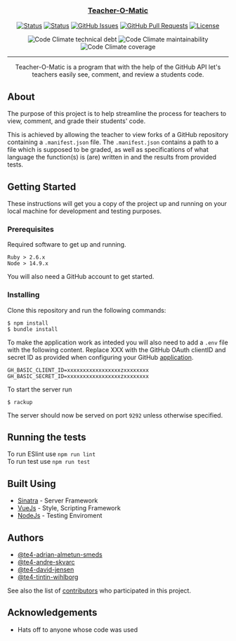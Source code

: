 <p align="center">
  <a href="" rel="noopener">
 <!-- <img width=200px height=200px src="https://i.imgur.com/6wj0hh6.jpg" alt="Project logo"></a> -->
</p>

<h3 align="center">Teacher-O-Matic</h3>

<div align="center">

[![Status](https://img.shields.io/github/workflow/status/itggot-TE4/Fire-experts/tests/master?label=Tests%20Master&style=for-the-badge&branch=dev)]()
[![Status](https://img.shields.io/github/workflow/status/itggot-TE4/Fire-experts/tests/dev?label=Tests%20Dev&style=for-the-badge&branch=master)]()
[![GitHub Issues](https://img.shields.io/github/issues/itggot-TE4/Fire-experts.svg?style=for-the-badge)](https://github.com/itggot-TE4/Fire-experts/issues)
[![GitHub Pull Requests](https://img.shields.io/github/issues-pr/itggot-TE4/Fire-experts.svg?style=for-the-badge)](https://github.com/itggot-TE4/Fire-experts/pulls)
[![License](https://img.shields.io/badge/license-MIT-blue.svg?style=for-the-badge)](/LICENSE)

![Code Climate technical debt](https://img.shields.io/codeclimate/tech-debt/itggot-TE4/Fire-experts?style=for-the-badge)
![Code Climate maintainability](https://img.shields.io/codeclimate/maintainability/itggot-TE4/Fire-experts?style=for-the-badge)
![Code Climate coverage](https://img.shields.io/codeclimate/coverage/itggot-TE4/Fire-experts?style=for-the-badge)

</div>

---

<p align="center"> Teacher-O-Matic is a program that with the help of the GitHub API let's teachers easily see, comment, and review a students code.
    <br> 
</p>

## About

The purpose of this project is to help streamline the process for teachers to view, comment, and grade their students' code.

This is achieved by allowing the teacher to view forks of a GitHub repository containing a ```.manifest.json``` file. The ```.manifest.json``` contains a path to a file which is supposed to be graded, as well as specifications of what language the function(s) is (are) written in and the results from provided tests.

## Getting Started

These instructions will get you a copy of the project up and running on your local machine for development and testing purposes.

### Prerequisites

Required software to get up and running.

```
Ruby > 2.6.x
Node > 14.9.x
```

You will also need a GitHub account to get started.

### Installing
Clone this repository and run the following commands:

```
$ npm install
$ bundle install
```

To make the application work as inteded you will also need to add a ```.env``` file with the following content.
Replace XXX with the GitHub OAuth clientID and secret ID as provided when configuring your GitHub [application](https://github.com/settings/developers).

```
GH_BASIC_CLIENT_ID=xxxxxxxxxxxxxxxxxzxxxxxxxx
GH_BASIC_SECRET_ID=xxxxxxxxxxxxxxxxxzxxxxxxxx
```

To start the server run

```
$ rackup
```
The server should now be served on port `9292` unless otherwise specified.

## Running the tests

To run ESlint use ``` npm run lint ``` <br>
To run test use ``` npm run test ```

## Built Using

- [Sinatra](http://sinatrarb.com/) - Server Framework
- [VueJs](https://materializecss.com/) - Style, Scripting Framework
- [NodeJs](https://nodejs.org/en/) - Testing Enviroment

## Authors

- [@te4-adrian-almetun-smeds](https://github.com/te4-adrian-almetun-smeds)
- [@te4-andre-skvarc](https://github.com/te4-andre-skvarc)
- [@te4-david-jensen](https://github.com/te4-david-jensen)
- [@te4-tintin-wihlborg](https://github.com/te4-tintin-wihlborg)

See also the list of [contributors](https://github.com/itggot-TE4/Fire-experts/contributors) who participated in this project.

## Acknowledgements

- Hats off to anyone whose code was used
